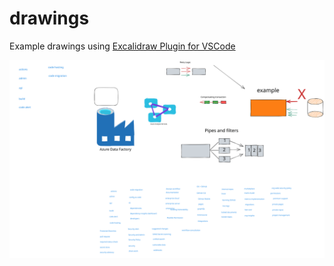 # drawings

Example drawings using [Excalidraw Plugin for VSCode](https://marketplace.visualstudio.com/items?itemName=pomdtr.excalidraw-editor)

![example diagram](./demo.excalidraw.svg)

<!--
https://excalidraw.com/?target=_blank&referrer=vscode%3A%2F%2Fpomdtr.excalidraw-editor%2FimportLib&useHash=true&token=TmAqMLGxjVFUovBFD9b1a&theme=light&version=2&sort=default#json=XJoQ-CPJRIVqxOntzuA25,2jyZaZU71rNILBQPOOvTqA
-->

